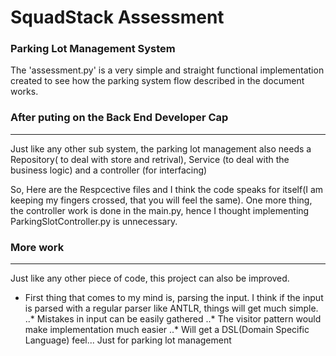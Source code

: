 # SquadStack Assessment
### Parking Lot Management System

The 'assessment.py' is a very simple and straight functional implementation created to see how the parking system flow described in the document works.

### After puting on the Back End Developer Cap
----------------------------------------------

Just like any other sub system, the parking lot management also needs a Repository( to deal with store and retrival), Service (to deal with the business logic) and a controller (for interfacing)

So, Here are the Respcective files and I think the code speaks for itself(I am keeping my fingers crossed, that you will feel the same).
One more thing, the controller work is done in the main.py, hence I thought implementing ParkingSlotController.py is unnecessary.


### More work
--------------

Just like any other piece of code, this project can also be improved.

- First thing that comes to my mind is, parsing the input. I think if the input is parsed with a regular parser like ANTLR, things will get much simple.
..* Mistakes in input can be easily gathered
..* The visitor pattern would make implementation much easier
..* Will get a DSL(Domain Specific Language) feel... Just for parking lot management


